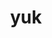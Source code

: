 ---
category: 3-letters
denotation: null
name: yuk
reference_link: https://www.etymonline.com/word/yuk
root_language: null
root_name: null
title: yuk
type: free
word_sums:
- respelling: yuk
  sum: 'Yuk + '
---